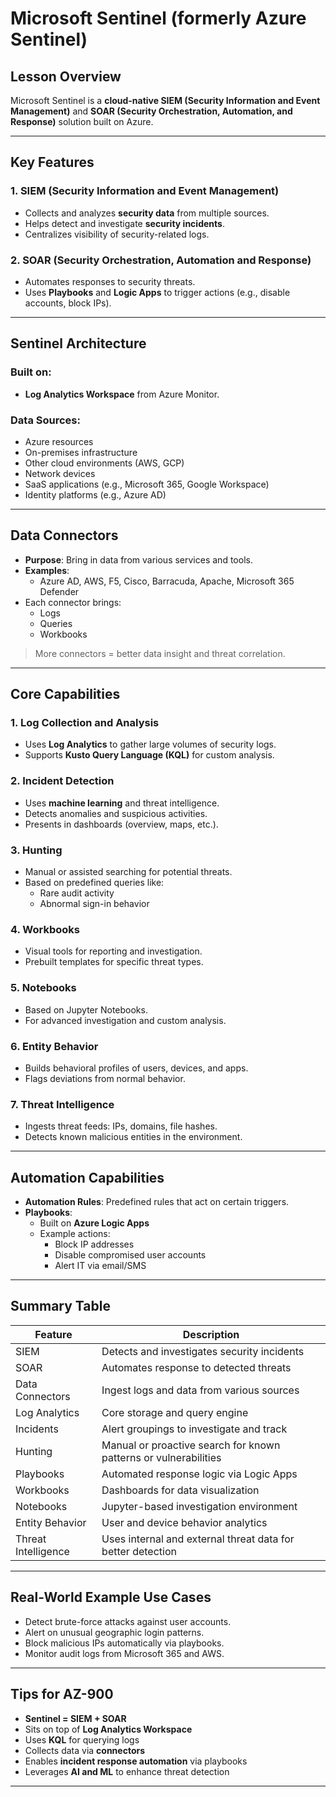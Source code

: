 # Microsoft Sentinel (formerly Azure Sentinel)

## Lesson Overview
Microsoft Sentinel is a **cloud-native SIEM (Security Information and Event Management)** and **SOAR (Security Orchestration, Automation, and Response)** solution built on Azure.

---

## Key Features

### 1. SIEM (Security Information and Event Management)
- Collects and analyzes **security data** from multiple sources.
- Helps detect and investigate **security incidents**.
- Centralizes visibility of security-related logs.

### 2. SOAR (Security Orchestration, Automation and Response)
- Automates responses to security threats.
- Uses **Playbooks** and **Logic Apps** to trigger actions (e.g., disable accounts, block IPs).

---

## Sentinel Architecture

### Built on:
- **Log Analytics Workspace** from Azure Monitor.

### Data Sources:
- Azure resources
- On-premises infrastructure
- Other cloud environments (AWS, GCP)
- Network devices
- SaaS applications (e.g., Microsoft 365, Google Workspace)
- Identity platforms (e.g., Azure AD)

---

## Data Connectors

- **Purpose**: Bring in data from various services and tools.
- **Examples**:
  - Azure AD, AWS, F5, Cisco, Barracuda, Apache, Microsoft 365 Defender
- Each connector brings:
  - Logs
  - Queries
  - Workbooks

> More connectors = better data insight and threat correlation.

---

## Core Capabilities

### 1. **Log Collection and Analysis**
- Uses **Log Analytics** to gather large volumes of security logs.
- Supports **Kusto Query Language (KQL)** for custom analysis.

### 2. **Incident Detection**
- Uses **machine learning** and threat intelligence.
- Detects anomalies and suspicious activities.
- Presents in dashboards (overview, maps, etc.).

### 3. **Hunting**
- Manual or assisted searching for potential threats.
- Based on predefined queries like:
  - Rare audit activity
  - Abnormal sign-in behavior

### 4. **Workbooks**
- Visual tools for reporting and investigation.
- Prebuilt templates for specific threat types.

### 5. **Notebooks**
- Based on Jupyter Notebooks.
- For advanced investigation and custom analysis.

### 6. **Entity Behavior**
- Builds behavioral profiles of users, devices, and apps.
- Flags deviations from normal behavior.

### 7. **Threat Intelligence**
- Ingests threat feeds: IPs, domains, file hashes.
- Detects known malicious entities in the environment.

---

## Automation Capabilities

- **Automation Rules**: Predefined rules that act on certain triggers.
- **Playbooks**:
  - Built on **Azure Logic Apps**
  - Example actions:
    - Block IP addresses
    - Disable compromised user accounts
    - Alert IT via email/SMS

---

## Summary Table

| Feature             | Description                                                                 |
|---------------------|-----------------------------------------------------------------------------|
| SIEM                | Detects and investigates security incidents                                 |
| SOAR                | Automates response to detected threats                                      |
| Data Connectors     | Ingest logs and data from various sources                                   |
| Log Analytics       | Core storage and query engine                                               |
| Incidents           | Alert groupings to investigate and track                                    |
| Hunting             | Manual or proactive search for known patterns or vulnerabilities            |
| Playbooks           | Automated response logic via Logic Apps                                     |
| Workbooks           | Dashboards for data visualization                                           |
| Notebooks           | Jupyter-based investigation environment                                     |
| Entity Behavior     | User and device behavior analytics                                          |
| Threat Intelligence | Uses internal and external threat data for better detection                 |

---

## Real-World Example Use Cases

- Detect brute-force attacks against user accounts.
- Alert on unusual geographic login patterns.
- Block malicious IPs automatically via playbooks.
- Monitor audit logs from Microsoft 365 and AWS.

---

## Tips for AZ-900

- **Sentinel = SIEM + SOAR**
- Sits on top of **Log Analytics Workspace**
- Uses **KQL** for querying logs
- Collects data via **connectors**
- Enables **incident response automation** via playbooks
- Leverages **AI and ML** to enhance threat detection

---


